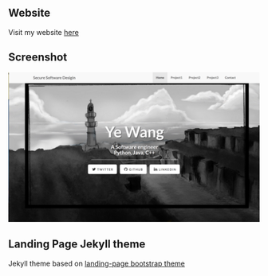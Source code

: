 ## Website
Visit my website [here](https://www.yewong.me)

## Screenshot
![screenshot](demo/home.png)

## Landing Page Jekyll theme

Jekyll theme based on [landing-page bootstrap theme ](http://startbootstrap.com/templates/landing-page/)
